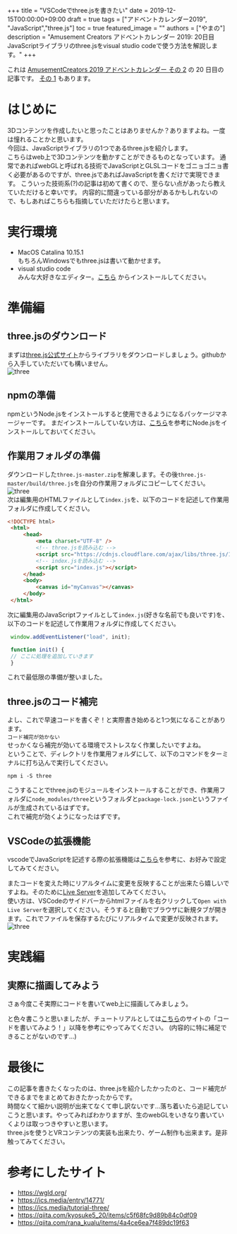 +++
title =  "VSCodeでthree.jsを書きたい"
date = 2019-12-15T00:00:00+09:00
draft = true
tags = ["アドベントカレンダー2019", "JavaScript","three.js"]
toc = true
featured_image = ""
authors = ["やまの"]
description = "Amusement Creators アドベントカレンダー 2019: 20日目 JavaScriptライブラリのthree.jsをvisual studio codeで使う方法を解説します。"
+++


これは [AmusementCreators 2019 アドベントカレンダー その 2](https://adventar.org/calendars/4561) の 20 日目の記事です。
[その 1](https://adventar.org/calendars/4152) もあります。

# はじめに
3Dコンテンツを作成したいと思ったことはありませんか？ありますよね。一度は憧れることかと思います。  
今回は、JavaScriptライブラリの1つであるthree.jsを紹介します。  
こちらはweb上で3Dコンテンツを動かすことができるものとなっています。
通常であればwebGLと呼ばれる技術でJavaScriptとGLSLコードをゴニョゴニョ書く必要があるのですが、three.jsであればJavaScriptを書くだけで実現できます。
こういった技術系(?)の記事は初めて書くので、至らない点があったら教えていただけると幸いです。
内容的に間違っている部分があるかもしれないので、もしあればこちらも指摘していただけたらと思います。

# 実行環境
- MacOS Catalina 10.15.1  
もちろんWindowsでもthree.jsは書いて動かせます。
- visual studio code  
みんな大好きなエディター。[こちら](https://code.visualstudio.com/) からインストールしてください。

# 準備編
## three.jsのダウンロード  
   まずは[three.js公式サイト](https://threejs.org/)からライブラリをダウンロードしましょう。githubから入手していただいても構いません。  
   ![three](/images/acac2019/ACAC-2019-12-20-1(1).png)  

## npmの準備
npmというNode.jsをインストールすると使用できるようになるパッケージマネージャーです。
まだインストールしていない方は、[こちら](https://qiita.com/kyosuke5_20/items/c5f68fc9d89b84c0df09)を参考にNode.jsをインストールしておいてください。
   
## 作業用フォルダの準備
   ダウンロードした`three.js-master.zip`を解凍します。その後`three.js-master/build/three.js`を自分の作業用フォルダにコピーしてください。  
   ![three](/images/acac2019/ACAC-2019-12-20-1(2).png)  
   次は編集用のHTMLファイルとして`index.js`を、以下のコードを記述して作業用フォルダに作成してください。
   ``` html
   <!DOCTYPE html>
    <html>
        <head>
            <meta charset="UTF-8" />
            <!-- three.jsを読み込む -->
            <script src="https://cdnjs.cloudflare.com/ajax/libs/three.js/105/three.min.js"></script>
            <!-- index.jsを読み込む -->
            <script src="index.js"></script>
        </head>
        <body>
            <canvas id="myCanvas"></canvas>
        </body>
    </html>
   ```

   次に編集用のJavaScriptファイルとして`index.js`(好きな名前でも良いです)を、以下のコードを記述して作業用フォルダに作成してください。  
   ``` js
    window.addEventListener("load", init);

    function init() {
    // ここに処理を追加していきます
    }
   ```
   これで最低限の準備が整いました。
## three.jsのコード補完
よし、これで早速コードを書くぞ！と実際書き始めると1つ気になることがあります。  
`コード補完が効かない`  
せっかくなら補完が効いてる環境でストレスなく作業したいですよね。  
ということで、ディレクトリを作業用フォルダにして、以下のコマンドをターミナルに打ち込んで実行してください。  
```
npm i -S three
```
こうすることでthree.jsのモジュールをインストールすることができ、作業用フォルダに`node_modules/three`というフォルダと`package-lock.json`というファイルが生成されているはずです。  
これで補完が効くようになったはずです。

## VSCodeの拡張機能
vscodeでJavaScriptを記述する際の拡張機能は[こちら](https://qiita.com/rana_kualu/items/4a4ce6ea7f489dc19f63)を参考に、お好みで設定してみてください。  

またコードを変えた時にリアルタイムに変更を反映することが出来たら嬉しいですよね。そのために[Live Server](https://marketplace.visualstudio.com/items?itemName=ritwickdey.LiveServer)を追加してみてください。  
使い方は、VSCodeのサイドバーからhtmlファイルを右クリックして`Open with Live Server`を選択してください。そうすると自動でブラウザに新規タブが開きます。これでファイルを保存するたびにリアルタイムで変更が反映されます。  
![three](/images/acac2019/ACAC-2019-12-20-1(3).png)  



# 実践編
## 実際に描画してみよう
さぁ今度こそ実際にコードを書いてweb上に描画してみましょう。  

と色々書こうと思いましたが、チュートリアルとしては[こちら](https://ics.media/entry/14771/)のサイトの「コードを書いてみよう！」以降を参考にやってみてください。
(内容的に特に補足できることがないのです...)


# 最後に
この記事を書きたくなったのは、three.jsを紹介したかったのと、コード補完ができるまでをまとめておきたかったからです。  
時間なくて細かい説明が出来てなくて申し訳ないです...落ち着いたら追記していこうと思います。やってみればわかりますが、生のwebGLをいきなり書いていくよりは取っつきやすいと思います。  
three.jsを使うとVRコンテンツの実装も出来たり、ゲーム制作も出来ます。是非触ってみてください。

# 参考にしたサイト
- https://wgld.org/
- https://ics.media/entry/14771/
- https://ics.media/tutorial-three/
- https://qiita.com/kyosuke5_20/items/c5f68fc9d89b84c0df09
- https://qiita.com/rana_kualu/items/4a4ce6ea7f489dc19f63